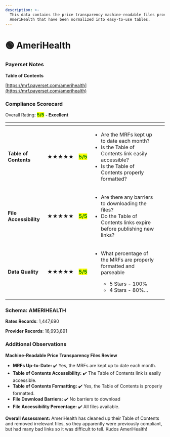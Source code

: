 ```yaml
---
description: >-
  This data contains the price transparency machine-readable files provided by
  AmeriHealth that have been normalized into easy-to-use tables.
---
```


# 🟢 AmeriHealth

### Payerset Notes

**Table of Contents**

[https://mrf.payerset.com/amerihealth](https://mrf.payerset.com/amerihealth)

### Compliance Scorecard

Overall Rating: <mark style="color:green;">**5/5**</mark> **- Excellent**

<table data-view="cards"><thead><tr><th></th><th></th><th></th><th></th><th data-hidden data-card-cover data-type="files"></th></tr></thead><tbody><tr><td><strong>Table of Contents</strong></td><td><strong>★★★★★</strong></td><td><mark style="color:green;"><strong>5/5</strong></mark></td><td><ul><li>Are the MRFs kept up to date each month? </li><li>Is the Table of Contents link easily accessible?</li><li>Is the Table of Contents properly formatted?</li></ul></td><td></td></tr><tr><td><strong>File Accessibility</strong></td><td><strong>★★★★★</strong></td><td><mark style="color:green;"><strong>5/5</strong></mark></td><td><ul><li>Are there any barriers to downloading the files?</li><li>Do the Table of Contents links expire before publishing new links?</li></ul></td><td></td></tr><tr><td><strong>Data Quality</strong></td><td><strong>★★★★★</strong></td><td><mark style="color:green;"><strong>5/5</strong></mark></td><td><ul><li><p>What percentage of the MRFs are properly formatted and parseable</p><ul><li>5 Stars - 100%</li><li>4 Stars - 80%...</li></ul></li></ul></td><td></td></tr></tbody></table>

### Schema: AMERIHEALTH

**Rates Records**: 1,447,690

**Provider Records**: 16,993,891

### Additional Observations

**Machine-Readable Price Transparency Files Review**

* **MRFs Up-to-Date:** ✔️ Yes, the MRFs are kept up to date each month.
* **Table of Contents Accessibility:** ✔️ The Table of Contents link is easily accessible.
* **Table of Contents Formatting:** ✔️ Yes, the Table of Contents is properly formatted.
* **File Download Barriers:** ✔️ No barriers to download
* **File Accessibility Percentage:** ✔️ All files available.

**Overall Assessment:** AmeriHealth has cleaned up their Table of Contents and removed irrelevant files, so they apparently were previously compliant, but had many bad links so it was difficult to tell. Kudos AmeriHealth!
